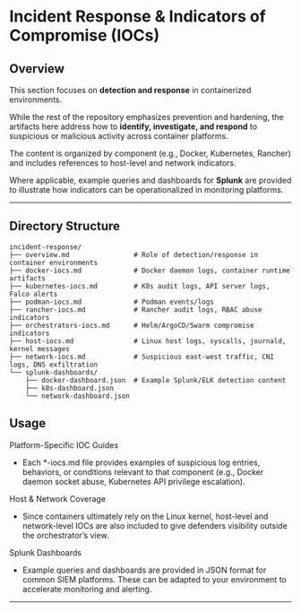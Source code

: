 # Incident Response & Indicators of Compromise (IOCs)

## Overview
This section focuses on **detection and response** in containerized environments.  

While the rest of the repository emphasizes prevention and hardening, the artifacts here address how to **identify, investigate, and respond** to suspicious or malicious activity across container platforms.

The content is organized by component (e.g., Docker, Kubernetes, Rancher) and includes references to host-level and network indicators.  

Where applicable, example queries and dashboards for **Splunk** are provided to illustrate how indicators can be operationalized in monitoring platforms.

---

## Directory Structure
```text
incident-response/
├── overview.md                # Role of detection/response in container environments
├── docker-iocs.md             # Docker daemon logs, container runtime artifacts
├── kubernetes-iocs.md         # K8s audit logs, API server logs, Falco alerts
├── podman-iocs.md             # Podman events/logs
├── rancher-iocs.md            # Rancher audit logs, RBAC abuse indicators
├── orchestrators-iocs.md      # Helm/ArgoCD/Swarm compromise indicators
├── host-iocs.md               # Linux host logs, syscalls, journald, kernel messages
├── network-iocs.md            # Suspicious east-west traffic, CNI logs, DNS exfiltration
└── splunk-dashboards/
    ├── docker-dashboard.json  # Example Splunk/ELK detection content
    ├── k8s-dashboard.json
    └── network-dashboard.json
```

## Usage

Platform-Specific IOC Guides
- Each *-iocs.md file provides examples of suspicious log entries, behaviors, or conditions relevant to that component (e.g., Docker daemon socket abuse, Kubernetes API privilege escalation).

Host & Network Coverage
- Since containers ultimately rely on the Linux kernel, host-level and network-level IOCs are also included to give defenders visibility outside the orchestrator’s view.

Splunk Dashboards
- Example queries and dashboards are provided in JSON format for common SIEM platforms. These can be adapted to your environment to accelerate monitoring and alerting.

---
